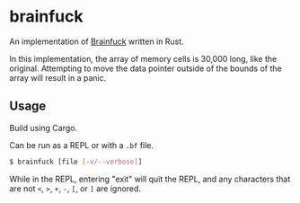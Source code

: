 # brainfuck

An implementation of [Brainfuck](https://esolangs.org/wiki/Brainfuck) written in Rust.

In this implementation, the array of memory cells is 30,000 long, like the original. Attempting to
move the data pointer outside of the bounds of the array will result in a panic.

## Usage

Build using Cargo.

Can be run as a REPL or with a `.bf` file.

```bash
$ brainfuck [file [-v/--verbose]]
```

While in the REPL, entering "exit" will quit the REPL, and any characters that are not `<`, `>`, `+`, `-`, `[`, or `]` are ignored.
